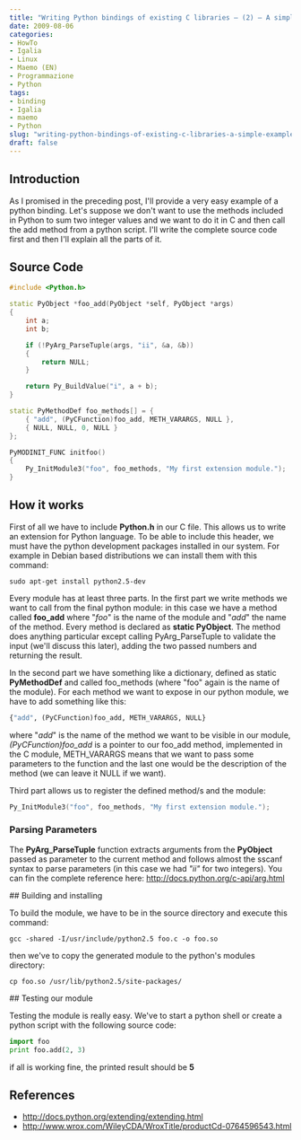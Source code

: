 ```yaml
---
title: "Writing Python bindings of existing C libraries – (2) – A simple example of binding"
date: 2009-08-06
categories: 
- HowTo
- Igalia
- Linux
- Maemo (EN)
- Programmazione
- Python
tags: 
- binding
- Igalia
- maemo
- Python
slug: "writing-python-bindings-of-existing-c-libraries-a-simple-example-of-binding"
draft: false
---
```


## Introduction

As I promised in the preceding post, I'll provide a very easy example of
a python binding. Let's suppose we don't want to use the methods
included in Python to sum two integer values and we want to do it in C
and then call the add method from a python script. I'll write the
complete source code first and then I'll explain all the parts of it.

## Source Code
 
```cpp
#include <Python.h>

static PyObject *foo_add(PyObject *self, PyObject *args)  
{  
    int a;  
    int b;

    if (!PyArg_ParseTuple(args, "ii", &a, &b))  
    {  
        return NULL;  
    }

    return Py_BuildValue("i", a + b);  
}

static PyMethodDef foo_methods[] = {  
    { "add", (PyCFunction)foo_add, METH_VARARGS, NULL },  
    { NULL, NULL, 0, NULL }  
};

PyMODINIT_FUNC initfoo()
{  
    Py_InitModule3("foo", foo_methods, "My first extension module.");  
}
```

## How it works

First of all we have to include **Python.h** in our C file. This allows
us to write an extension for Python language. To be able to include this
header, we must have the python development packages installed in our
system. For example in Debian based distributions we can install them
with this command:

```shell
sudo apt-get install python2.5-dev
```

Every module has at least three parts. In the first part we write
methods we want to call from the final python module: in this case we
have a method called **foo_add** where "*foo*" is the name of the
module and "*add*" the name of the method. Every method is declared as
**static PyObject**. The method does anything particular except calling
PyArg_ParseTuple to validate the input (we'll discuss this later),
adding the two passed numbers and returning the result.

In the second part we have something like a dictionary, defined as
static **PyMethodDef** and called foo_methods (where "foo" again is the
name of the module). For each method we want to expose in our python
module, we have to add something like this:

```python
{"add", (PyCFunction)foo_add, METH_VARARGS, NULL}
```

where "*add*" is the name of the method we want to be visible in our
module, *(PyCFunction)foo_add* is a pointer to our foo_add method,
implemented in the C module, METH_VARARGS means that we want to pass
some parameters to the function and the last one would be the
description of the method (we can leave it NULL if we want).

Third part allows us to register the defined method/s and the module:

```cpp
Py_InitModule3("foo", foo_methods, "My first extension module.");
```

### Parsing Parameters

The **PyArg_ParseTuple** function extracts arguments from the
**PyObject** passed as parameter to the current method and follows
almost the sscanf syntax to parse parameters (in this case we had *"ii"*
for two integers). You can fin the complete reference here:
<http://docs.python.org/c-api/arg.html>

## Building and installing

To build the module, we have to be in the source directory and execute
this command:

```shell
gcc -shared -I/usr/include/python2.5 foo.c -o foo.so
```

then we've to copy the generated module to the python's modules
directory:

```shell
cp foo.so /usr/lib/python2.5/site-packages/
```

## Testing our module

Testing the module is really easy. We've to start a python shell or
create a python script with the following source code:

```python
import foo
print foo.add(2, 3)
```

if all is working fine, the printed result should be **5**

## References

- <http://docs.python.org/extending/extending.html>
- <http://www.wrox.com/WileyCDA/WroxTitle/productCd-0764596543.html>

